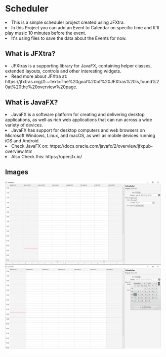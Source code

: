 # Scheduler
<li> This is a simple scheduler project created using JFXtra. 
<li> In this Project you can add an Event to Calendar on specific time and It'll play music 10 minutes before the event.
<li> It's using files to save the data about the Events for now.
  
## What is JFXtra?
<li> JFXtras is a supporting library for JavaFX, containing helper classes, extended layouts, controls and other interesting widgets.
<li> Read more about JFXtra at: https://jfxtras.org/#:~:text=The%20goal%20of%20JFXtras%20is,found%20at%20the%20overview%20page.
  
## What is JavaFX?
<li> JavaFX is a software platform for creating and delivering desktop applications, as well as rich web applications that can run across a wide variety of devices. 
<li> JavaFX has support for desktop computers and web browsers on Microsoft Windows, Linux, and macOS, as well as mobile devices running iOS and Android.
<li> Check JavaFX on: https://docs.oracle.com/javafx/2/overview/jfxpub-overview.htm 
<li> Also Check this: https://openjfx.io/

<h2> Images </h2>

<img src="https://github.com/l33t-c0d3r-66/Scheduler/blob/master/files/images/1.PNG">



<img src="https://github.com/l33t-c0d3r-66/Scheduler/blob/master/files/images/2.png">
